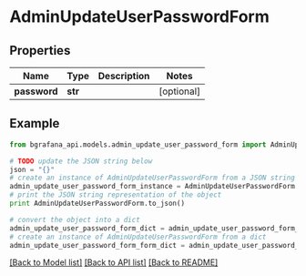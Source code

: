 # AdminUpdateUserPasswordForm


## Properties
Name | Type | Description | Notes
------------ | ------------- | ------------- | -------------
**password** | **str** |  | [optional] 

## Example

```python
from bgrafana_api.models.admin_update_user_password_form import AdminUpdateUserPasswordForm

# TODO update the JSON string below
json = "{}"
# create an instance of AdminUpdateUserPasswordForm from a JSON string
admin_update_user_password_form_instance = AdminUpdateUserPasswordForm.from_json(json)
# print the JSON string representation of the object
print AdminUpdateUserPasswordForm.to_json()

# convert the object into a dict
admin_update_user_password_form_dict = admin_update_user_password_form_instance.to_dict()
# create an instance of AdminUpdateUserPasswordForm from a dict
admin_update_user_password_form_form_dict = admin_update_user_password_form.from_dict(admin_update_user_password_form_dict)
```
[[Back to Model list]](../README.md#documentation-for-models) [[Back to API list]](../README.md#documentation-for-api-endpoints) [[Back to README]](../README.md)


